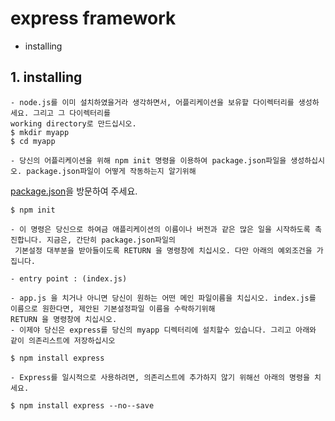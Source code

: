 # express framework
- installing


## 1. installing
    - node.js를 이미 설치하였을거라 생각하면서, 어플리케이션을 보유할 다이렉터리를 생성하세요. 그리고 그 다이렉터리를
    working directory로 만드십시오. 
    $ mkdir myapp
    $ cd myapp
    
    - 당신의 어플리케이션을 위해 npm init 명령을 이용하여 package.json파일을 생성하십시오. package.json파일이 어떻게 작동하는지 알기위해
   [package.json](https://docs.npmjs.com/cli/v8/configuring-npm/package-json)을 방문하여 주세요.
   
    $ npm init
    
    - 이 명령은 당신으로 하여금 애플리케이션의 이름이나 버전과 같은 많은 일을 시작하도록 촉진합니다. 지금은, 간단히 package.json파일의 
     기본설정 대부분을 받아들이도록 RETURN 을 명령창에 치십시오. 다만 아래의 예외조건을 가집니다.
     
    - entry point : (index.js)
    
    - app.js 을 치거나 아니면 당신이 원하는 어떤 메인 파일이름을 치십시오. index.js를 이름으로 원한다면, 제안된 기본설정파일 이름을 수락하기위해
    RETURN 을 명령창에 치십시오. 
    - 이제야 당신은 express를 당신의 myapp 디렉터리에 설치할수 있습니다. 그리고 아래와 같이 의존리스트에 저장하십시오
    
    $ npm install express
    
    - Express를 일시적으로 사용하려면, 의존리스트에 추가하지 않기 위해선 아래의 명령을 치세요.
    
    $ npm install express --no--save
     
     
